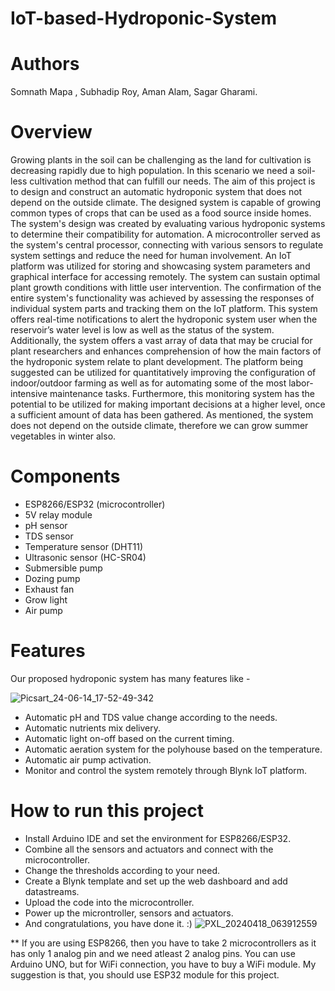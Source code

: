 # IoT-based-Hydroponic-System
# Authors
Somnath Mapa , Subhadip Roy, Aman Alam, Sagar Gharami.
# Overview
Growing plants in the soil can be challenging as the land for cultivation is decreasing rapidly due to high population. In this scenario we need a soil-less cultivation method that can fulfill our needs. The aim of this project is to design and construct an automatic hydroponic system that does not depend on the outside climate. The designed system is capable of growing common types of crops that can be used as a food source inside homes. The system's design was created by evaluating various hydroponic systems to determine their compatibility for automation. A microcontroller served as the system's central processor, connecting with various sensors to regulate system settings and reduce the need for human involvement. An IoT platform was utilized for storing and showcasing system parameters and graphical interface for accessing remotely. The system can sustain optimal plant growth conditions with little user intervention. The confirmation of the entire system's functionality was achieved by assessing the responses of individual system parts and tracking them on the IoT platform. This system offers real-time notifications to alert the hydroponic system user when the reservoir’s water level is low as well as the status of the system. Additionally, the system offers a vast array of data that may be crucial for plant researchers and enhances comprehension of how the main factors of the hydroponic system relate to plant development. The platform being suggested can be utilized for quantitatively improving the configuration of indoor/outdoor farming as well as for automating some of the most labor-intensive maintenance tasks. Furthermore, this monitoring system has the potential to be utilized for making important decisions at a higher level, once a sufficient amount of data has been gathered. As mentioned, the system does not depend on the outside climate, therefore we can grow summer vegetables in winter also.
# Components
* ESP8266/ESP32 (microcontroller)
* 5V relay module
* pH sensor
* TDS sensor
* Temperature sensor (DHT11)
* Ultrasonic sensor (HC-SR04)
* Submersible pump
* Dozing pump
* Exhaust fan
* Grow light
* Air pump
# Features
Our proposed hydroponic system has many features like -

![Picsart_24-06-14_17-52-49-342](https://github.com/SubhadipSR/IoT-based-Hydroponic-System/assets/70135413/693c48ce-2456-4579-b9cb-4b1dfc1dc645)

* Automatic pH and TDS value change according to the needs.
* Automatic nutrients mix delivery.
* Automatic light on-off based on the current timing.
* Automatic aeration system for the polyhouse based on the temperature.
* Automatic air pump activation.
* Monitor and control the system remotely through Blynk IoT platform.
# How to run this project
* Install Arduino IDE and set the environment for ESP8266/ESP32.
* Combine all the sensors and actuators and connect with the microcontroller.
* Change the thresholds according to your need.
* Create a Blynk template and set up the web dashboard and add datastreams.
* Upload the code into the microcontroller.
* Power up the microntroller, sensors and actuators.
* And congratulations, you have done it. :)
![PXL_20240418_063912559](https://github.com/SubhadipSR/IoT-based-Hydroponic-System/assets/70135413/0ef81776-c0a0-4594-8ffe-1f5c092b2952)

** If you are using ESP8266, then you have to take 2 microcontrollers as it has only 1 analog pin and we need atleast 2 analog pins. You can use Arduino UNO, but for WiFi connection, you have to buy a WiFi module. My suggestion is that, you should use ESP32 module for this project.
  
